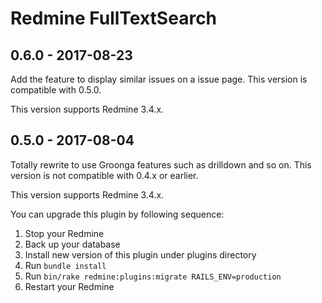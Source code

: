 # Redmine FullTextSearch

## 0.6.0 - 2017-08-23

Add the feature to display similar issues on a issue page.
This version is compatible with 0.5.0.

This version supports Redmine 3.4.x.

## 0.5.0 - 2017-08-04

Totally rewrite to use Groonga features such as drilldown and so on.
This version is not compatible with 0.4.x or earlier.

This version supports Redmine 3.4.x.

You can upgrade this plugin by following sequence:

1. Stop your Redmine
1. Back up your database
1. Install new version of this plugin under plugins directory
1. Run `bundle install`
1. Run `bin/rake redmine:plugins:migrate RAILS_ENV=production`
1. Restart your Redmine

